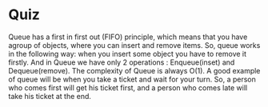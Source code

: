 # Quiz
Queue has a first in first out (FIFO) principle, which means that you have agroup of objects, where you can insert and remove items. So, queue works in the following way: when you insert some object you have to remove it firstly. And in Queue we have only 2 operations : Enqueue(inset) and Dequeue(remove). The complexity of Queue is always O(1).
A good example of queue will be when you take a ticket and wait for your turn. So, a person who comes first will get his ticket first, and a person who comes late will take his ticket at the end.
